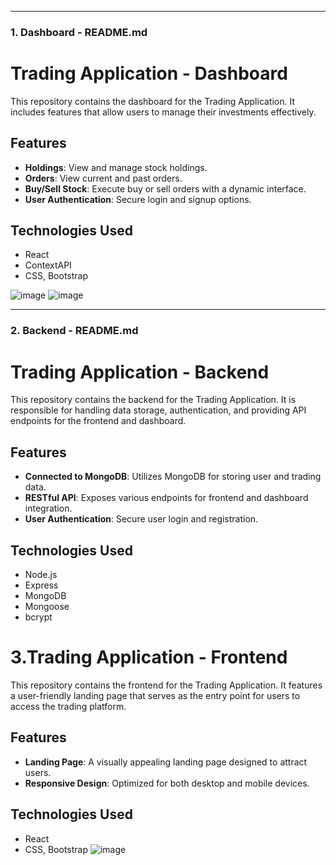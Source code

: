 
---
### **1. Dashboard - README.md**
# Trading Application - Dashboard

This repository contains the dashboard for the Trading Application. It includes features that allow users to manage their investments effectively.

## Features

- **Holdings**: View and manage stock holdings.
- **Orders**: View current and past orders.
- **Buy/Sell Stock**: Execute buy or sell orders with a dynamic interface.
- **User Authentication**: Secure login and signup options.

## Technologies Used

- React
- ContextAPI
- CSS, Bootstrap

![image](https://github.com/user-attachments/assets/efd8f175-2e67-4d7e-84e4-f09f5b23e532)
![image](https://github.com/user-attachments/assets/880acedb-1bec-415c-b97e-2ebce9bf7e9d)




---

### **2. Backend - README.md**
# Trading Application - Backend

This repository contains the backend for the Trading Application. It is responsible for handling data storage, authentication, and providing API endpoints for the frontend and dashboard.

## Features

- **Connected to MongoDB**: Utilizes MongoDB for storing user and trading data.
- **RESTful API**: Exposes various endpoints for frontend and dashboard integration.
- **User Authentication**: Secure user login and registration.

## Technologies Used

- Node.js
- Express
- MongoDB
- Mongoose
- bcrypt

# 3.Trading Application - Frontend

This repository contains the frontend for the Trading Application. It features a user-friendly landing page that serves as the entry point for users to access the trading platform.

## Features

- **Landing Page**: A visually appealing landing page designed to attract users.
- **Responsive Design**: Optimized for both desktop and mobile devices.

## Technologies Used

- React
- CSS, Bootstrap
![image](https://github.com/user-attachments/assets/2ebdd8db-948a-4678-b97b-f59867dbc4f0)


